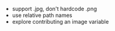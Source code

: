 
- support .jpg, don't hardcode .png
- use relative path names
- explore contributing an image variable